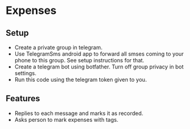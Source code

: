 # Expenses

## Setup

- Create a private group in telegram.
- Use TelegramSms android app to forward all smses coming to your phone to this group. See setup instructions for that.
- Create a telegram bot using botfather. Turn off group privacy in bot settings.
- Run this code using the telegram token given to you.

## Features

- Replies to each message and marks it as recorded.
- Asks person to mark expenses with tags.
